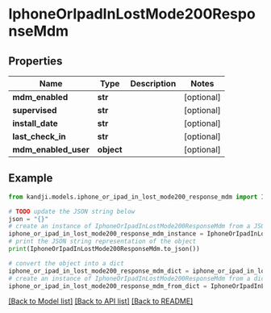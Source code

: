 # IphoneOrIpadInLostMode200ResponseMdm


## Properties

Name | Type | Description | Notes
------------ | ------------- | ------------- | -------------
**mdm_enabled** | **str** |  | [optional] 
**supervised** | **str** |  | [optional] 
**install_date** | **str** |  | [optional] 
**last_check_in** | **str** |  | [optional] 
**mdm_enabled_user** | **object** |  | [optional] 

## Example

```python
from kandji.models.iphone_or_ipad_in_lost_mode200_response_mdm import IphoneOrIpadInLostMode200ResponseMdm

# TODO update the JSON string below
json = "{}"
# create an instance of IphoneOrIpadInLostMode200ResponseMdm from a JSON string
iphone_or_ipad_in_lost_mode200_response_mdm_instance = IphoneOrIpadInLostMode200ResponseMdm.from_json(json)
# print the JSON string representation of the object
print(IphoneOrIpadInLostMode200ResponseMdm.to_json())

# convert the object into a dict
iphone_or_ipad_in_lost_mode200_response_mdm_dict = iphone_or_ipad_in_lost_mode200_response_mdm_instance.to_dict()
# create an instance of IphoneOrIpadInLostMode200ResponseMdm from a dict
iphone_or_ipad_in_lost_mode200_response_mdm_from_dict = IphoneOrIpadInLostMode200ResponseMdm.from_dict(iphone_or_ipad_in_lost_mode200_response_mdm_dict)
```
[[Back to Model list]](../README.md#documentation-for-models) [[Back to API list]](../README.md#documentation-for-api-endpoints) [[Back to README]](../README.md)


